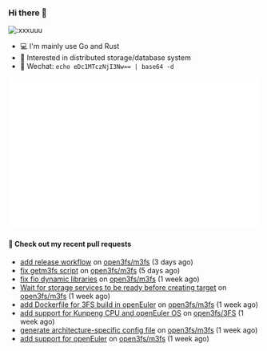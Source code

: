 ### Hi there 👋

<img src="https://count.getloli.com/get/@:xxxuuu" alt=":xxxuuu" width="20%" />

- 💻 I'm mainly use Go and Rust
- 🔭 Interested in distributed storage/database system
- 🍃 Wechat: `echo eDc1MTczNjI3Nw== | base64 -d`

![stats](https://raw.githubusercontent.com/xxxuuu/xxxuuu/main/github-metrics.svg)

#### 🔨 Check out my recent pull requests

- [add release workflow](https://github.com/open3fs/m3fs/pull/143) on [open3fs/m3fs](https://github.com/open3fs/m3fs) (3 days ago)
- [fix getm3fs script](https://github.com/open3fs/m3fs/pull/139) on [open3fs/m3fs](https://github.com/open3fs/m3fs) (5 days ago)
- [fix fio dynamic libraries](https://github.com/open3fs/m3fs/pull/137) on [open3fs/m3fs](https://github.com/open3fs/m3fs) (1 week ago)
- [Wait for storage services to be ready before creating target](https://github.com/open3fs/m3fs/pull/136) on [open3fs/m3fs](https://github.com/open3fs/m3fs) (1 week ago)
- [add Dockerfile for 3FS build in openEuler](https://github.com/open3fs/m3fs/pull/134) on [open3fs/m3fs](https://github.com/open3fs/m3fs) (1 week ago)
- [add support for Kunpeng CPU and openEuler OS](https://github.com/open3fs/3FS/pull/1) on [open3fs/3FS](https://github.com/open3fs/3FS) (1 week ago)
- [generate architecture-specific config file](https://github.com/open3fs/m3fs/pull/133) on [open3fs/m3fs](https://github.com/open3fs/m3fs) (1 week ago)
- [add support for openEuler](https://github.com/open3fs/m3fs/pull/130) on [open3fs/m3fs](https://github.com/open3fs/m3fs) (1 week ago)
